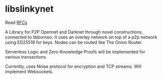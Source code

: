 # libslinkynet

Read [RFCs](https://github.com/sileneundula/SlinkyRFCs)

A Library for P2P Opennet and Darknet through novel constructions, connected to libborneo. It uses an overlay network on top of a p2p network using ED25519 for keys. Nodes can be routed like The Onion Router.

Serverless Logic and Zero-Knowledge Proofs will be implemented for various transactions.

Currently, uses Noise protocol for encryption and TCP streams. Will implement Websockets.
